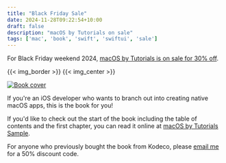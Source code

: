 ```yaml
---
title: "Black Friday Sale"
date: 2024-11-28T09:22:54+10:00
draft: false
description: "macOS by Tutorials on sale"
tags: ['mac', 'book', 'swift', 'swiftui', 'sale']
---
```


For Black Friday weekend 2024, [macOS by Tutorials is on sale for 30% off][1].

{{< img_border >}}
{{< img_center >}}

[![Book cover][i1]][2]

<!--more-->

If you're an iOS developer who wants to branch out into creating native macOS apps, this is the book for you!

If you'd like to check out the start of the book including the table of contents and the first chapter, you can read it online at [macOS by Tutorials Sample][4].

For anyone who previously bought the book from Kodeco, please [email me][3] for a 50% discount code.

[1]: https://sarahreichelt.gumroad.com/l/oximx/4xfw8q6
[2]: /books/macos_tutorials/
[3]: mailto:books@troz.net?subject=macOS%20by%20Tutorials%20Discount
[4]: /books/mos_2.0.1_sample.html
[i1]: /images/2024/mos_cover_horizontal.png